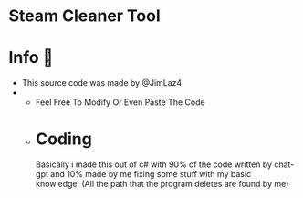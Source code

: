 # Steam Cleaner Tool

# Info 📝
<ul><li>This source code was made by @JimLaz4</li><li>
<ul><li>Feel Free To Modify Or Even Paste The Code</li><li>
 
# Coding
 Basically i made this out of c# with 90% of the code written by chat-gpt and 10% made by me fixing some stuff with my basic knowledge.
(All the path that the program deletes are found by me)







